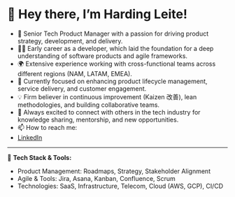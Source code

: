 # 👋 Hey there, I’m Harding Leite!

- 🚀 Senior Tech Product Manager with a passion for driving product strategy, development, and delivery.
- 👨‍💻 Early career as a developer, which laid the foundation for a deep understanding of software products and agile frameworks.
- 🌍 Extensive experience working with cross-functional teams across different regions (NAM, LATAM, EMEA).
- 🌱 Currently focused on enhancing product lifecycle management, service delivery, and customer engagement.
- 💡 Firm believer in continuous improvement (Kaizen 改善), lean methodologies, and building collaborative teams.
- 🎯 Always excited to connect with others in the tech industry for knowledge sharing, mentorship, and new opportunities.
- 📫 How to reach me:
- [LinkedIn](https://www.linkedin.com/in/hardingleite)
---
🔧 **Tech Stack & Tools:**
- Product Management: Roadmaps, Strategy, Stakeholder Alignment
- Agile & Tools: Jira, Asana, Kanban, Confluence, Scrum
- Technologies: SaaS, Infrastructure, Telecom, Cloud (AWS, GCP), CI/CD
